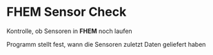 # FHEM Sensor Check
Kontrolle, ob Sensoren in **FHEM** noch laufen

Programm stellt fest, wann die Sensoren zuletzt Daten geliefert haben
